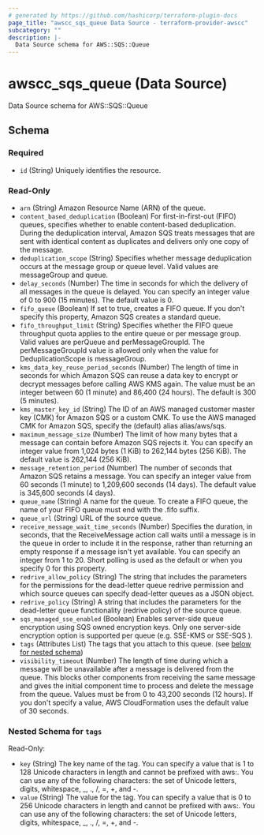 ```yaml
---
# generated by https://github.com/hashicorp/terraform-plugin-docs
page_title: "awscc_sqs_queue Data Source - terraform-provider-awscc"
subcategory: ""
description: |-
  Data Source schema for AWS::SQS::Queue
---
```


# awscc_sqs_queue (Data Source)

Data Source schema for AWS::SQS::Queue



<!-- schema generated by tfplugindocs -->
## Schema

### Required

- `id` (String) Uniquely identifies the resource.

### Read-Only

- `arn` (String) Amazon Resource Name (ARN) of the queue.
- `content_based_deduplication` (Boolean) For first-in-first-out (FIFO) queues, specifies whether to enable content-based deduplication. During the deduplication interval, Amazon SQS treats messages that are sent with identical content as duplicates and delivers only one copy of the message.
- `deduplication_scope` (String) Specifies whether message deduplication occurs at the message group or queue level. Valid values are messageGroup and queue.
- `delay_seconds` (Number) The time in seconds for which the delivery of all messages in the queue is delayed. You can specify an integer value of 0 to 900 (15 minutes). The default value is 0.
- `fifo_queue` (Boolean) If set to true, creates a FIFO queue. If you don't specify this property, Amazon SQS creates a standard queue.
- `fifo_throughput_limit` (String) Specifies whether the FIFO queue throughput quota applies to the entire queue or per message group. Valid values are perQueue and perMessageGroupId. The perMessageGroupId value is allowed only when the value for DeduplicationScope is messageGroup.
- `kms_data_key_reuse_period_seconds` (Number) The length of time in seconds for which Amazon SQS can reuse a data key to encrypt or decrypt messages before calling AWS KMS again. The value must be an integer between 60 (1 minute) and 86,400 (24 hours). The default is 300 (5 minutes).
- `kms_master_key_id` (String) The ID of an AWS managed customer master key (CMK) for Amazon SQS or a custom CMK. To use the AWS managed CMK for Amazon SQS, specify the (default) alias alias/aws/sqs.
- `maximum_message_size` (Number) The limit of how many bytes that a message can contain before Amazon SQS rejects it. You can specify an integer value from 1,024 bytes (1 KiB) to 262,144 bytes (256 KiB). The default value is 262,144 (256 KiB).
- `message_retention_period` (Number) The number of seconds that Amazon SQS retains a message. You can specify an integer value from 60 seconds (1 minute) to 1,209,600 seconds (14 days). The default value is 345,600 seconds (4 days).
- `queue_name` (String) A name for the queue. To create a FIFO queue, the name of your FIFO queue must end with the .fifo suffix.
- `queue_url` (String) URL of the source queue.
- `receive_message_wait_time_seconds` (Number) Specifies the duration, in seconds, that the ReceiveMessage action call waits until a message is in the queue in order to include it in the response, rather than returning an empty response if a message isn't yet available. You can specify an integer from 1 to 20. Short polling is used as the default or when you specify 0 for this property.
- `redrive_allow_policy` (String) The string that includes the parameters for the permissions for the dead-letter queue redrive permission and which source queues can specify dead-letter queues as a JSON object.
- `redrive_policy` (String) A string that includes the parameters for the dead-letter queue functionality (redrive policy) of the source queue.
- `sqs_managed_sse_enabled` (Boolean) Enables server-side queue encryption using SQS owned encryption keys. Only one server-side encryption option is supported per queue (e.g. SSE-KMS or SSE-SQS ).
- `tags` (Attributes List) The tags that you attach to this queue. (see [below for nested schema](#nestedatt--tags))
- `visibility_timeout` (Number) The length of time during which a message will be unavailable after a message is delivered from the queue. This blocks other components from receiving the same message and gives the initial component time to process and delete the message from the queue. Values must be from 0 to 43,200 seconds (12 hours). If you don't specify a value, AWS CloudFormation uses the default value of 30 seconds.

<a id="nestedatt--tags"></a>
### Nested Schema for `tags`

Read-Only:

- `key` (String) The key name of the tag. You can specify a value that is 1 to 128 Unicode characters in length and cannot be prefixed with aws:. You can use any of the following characters: the set of Unicode letters, digits, whitespace, _, ., /, =, +, and -.
- `value` (String) The value for the tag. You can specify a value that is 0 to 256 Unicode characters in length and cannot be prefixed with aws:. You can use any of the following characters: the set of Unicode letters, digits, whitespace, _, ., /, =, +, and -.


